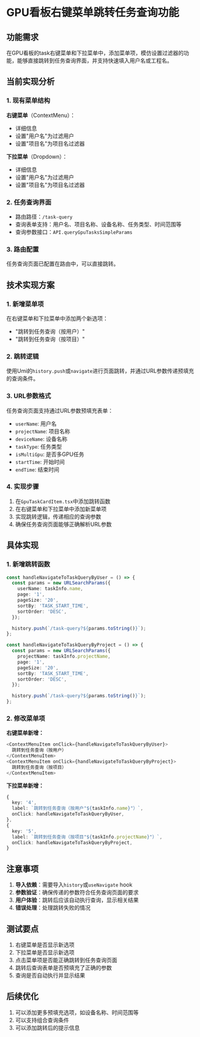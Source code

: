 # GPU看板右键菜单跳转任务查询功能

## 功能需求

在GPU看板的task右键菜单和下拉菜单中，添加菜单项，模仿设置过滤器的功能，能够直接跳转到任务查询界面，并支持快速填入用户名或工程名。

## 当前实现分析

### 1. 现有菜单结构

**右键菜单**（ContextMenu）：

- 详细信息
- 设置"用户名"为过滤用户
- 设置"项目名"为项目名过滤器

**下拉菜单**（Dropdown）：

- 详细信息
- 设置"用户名"为过滤用户
- 设置"项目名"为项目名过滤器

### 2. 任务查询界面

- 路由路径：`/task-query`
- 查询表单支持：用户名、项目名称、设备名称、任务类型、时间范围等
- 查询参数接口：`API.queryGpuTasksSimpleParams`

### 3. 路由配置

任务查询页面已配置在路由中，可以直接跳转。

## 技术实现方案

### 1. 新增菜单项

在右键菜单和下拉菜单中添加两个新选项：

- "跳转到任务查询（按用户）"
- "跳转到任务查询（按项目）"

### 2. 跳转逻辑

使用Umi的`history.push`或`navigate`进行页面跳转，并通过URL参数传递预填充的查询条件。

### 3. URL参数格式

任务查询页面支持通过URL参数预填充表单：

- `userName`: 用户名
- `projectName`: 项目名称
- `deviceName`: 设备名称
- `taskType`: 任务类型
- `isMultiGpu`: 是否多GPU任务
- `startTime`: 开始时间
- `endTime`: 结束时间

### 4. 实现步骤

1. 在`GpuTaskCardItem.tsx`中添加跳转函数
2. 在右键菜单和下拉菜单中添加新菜单项
3. 实现跳转逻辑，传递相应的查询参数
4. 确保任务查询页面能够正确解析URL参数

## 具体实现

### 1. 新增跳转函数

```typescript
const handleNavigateToTaskQueryByUser = () => {
  const params = new URLSearchParams({
    userName: taskInfo.name,
    page: '1',
    pageSize: '20',
    sortBy: 'TASK_START_TIME',
    sortOrder: 'DESC',
  });

  history.push(`/task-query?${params.toString()}`);
};

const handleNavigateToTaskQueryByProject = () => {
  const params = new URLSearchParams({
    projectName: taskInfo.projectName,
    page: '1',
    pageSize: '20',
    sortBy: 'TASK_START_TIME',
    sortOrder: 'DESC',
  });

  history.push(`/task-query?${params.toString()}`);
};
```

### 2. 修改菜单项

**右键菜单新增：**

```typescript
<ContextMenuItem onClick={handleNavigateToTaskQueryByUser}>
  跳转到任务查询（按用户）
</ContextMenuItem>
<ContextMenuItem onClick={handleNavigateToTaskQueryByProject}>
  跳转到任务查询（按项目）
</ContextMenuItem>
```

**下拉菜单新增：**

```typescript
{
  key: '4',
  label: `跳转到任务查询（按用户"${taskInfo.name}"）`,
  onClick: handleNavigateToTaskQueryByUser,
},
{
  key: '5',
  label: `跳转到任务查询（按项目"${taskInfo.projectName}"）`,
  onClick: handleNavigateToTaskQueryByProject,
}
```

## 注意事项

1. **导入依赖**：需要导入`history`或`useNavigate` hook
2. **参数验证**：确保传递的参数符合任务查询页面的要求
3. **用户体验**：跳转后应该自动执行查询，显示相关结果
4. **错误处理**：处理跳转失败的情况

## 测试要点

1. 右键菜单是否显示新选项
2. 下拉菜单是否显示新选项
3. 点击菜单项是否能正确跳转到任务查询页面
4. 跳转后查询表单是否预填充了正确的参数
5. 查询是否自动执行并显示结果

## 后续优化

1. 可以添加更多预填充选项，如设备名称、时间范围等
2. 可以支持组合查询条件
3. 可以添加跳转后的提示信息
